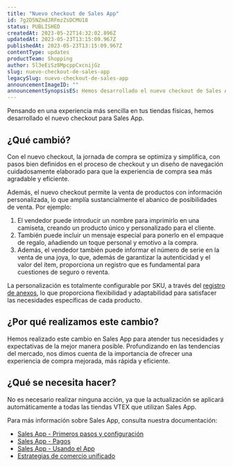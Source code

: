 ```yaml
---
title: "Nuevo checkout de Sales App"
id: 7g2D5NZmdJRFmzZsDCMU18
status: PUBLISHED
createdAt: 2023-05-22T14:32:02.896Z
updatedAt: 2023-05-23T13:15:09.967Z
publishedAt: 2023-05-23T13:15:09.967Z
contentType: updates
productTeam: Shopping
author: 5l3eEiSz8MpcppCxcnijGz
slug: nuevo-checkout-de-sales-app
legacySlug: nuevo-checkout-de-sales-app
announcementImageID: ""
announcementSynopsisES: Hemos desarrollado el nuevo checkout de Sales App pensando en proporcionar una experiencia más sencilla.
---
```


Pensando en una experiencia más sencilla en tus tiendas físicas, hemos desarrollado el nuevo checkout para Sales App.
## ¿Qué cambió?
Con el nuevo checkout, la jornada de compra se optimiza y simplifica, con pasos bien definidos en el proceso de checkout y un diseño de navegación cuidadosamente elaborado para que la experiencia de compra sea más agradable y eficiente.

Además, el nuevo checkout permite la venta de productos con información personalizada, lo que amplía sustancialmente el abanico de posibilidades de venta. Por ejemplo:

1. El vendedor puede introducir un nombre para imprimirlo en una camiseta, creando un producto único y personalizado para el cliente.
2. También puede incluir un mensaje especial para ponerlo en el empaque de regalo, añadiendo un toque personal y emotivo a la compra.
3. Además, el vendedor también puede informar el número de serie en la venta de una joya, lo que, además de garantizar la autenticidad y el valor del ítem, proporciona un registro que es fundamental para cuestiones de seguro o reventa.

La personalización es totalmente configurable por SKU, a través del [registro de anexos](https://help.vtex.com/es/tutorial/cadastrar-um-anexo--7zHMUpuoQE4cAskqEUWScU), lo que proporciona flexibilidad y adaptabilidad para satisfacer las necesidades específicas de cada producto.

## ¿Por qué realizamos este cambio?
Hemos realizado este cambio en Sales App para atender tus necesidades y expectativas de la mejor manera posible. Profundizando en las tendencias del mercado, nos dimos cuenta de la importancia de ofrecer una experiencia de compra mejorada, más rápida y eficiente.

## ¿Qué se necesita hacer?
No es necesario realizar ninguna acción, ya que la actualización se aplicará automáticamente a todas las tiendas VTEX que utilizan Sales App. 

Para más información sobre Sales App, consulta nuestra documentación:

- [Sales App - Primeros pasos y configuración](https://help.vtex.com/es/tracks/instore-primeiros-passos-e-configuracoes--zav76TFEZlAjnyBVL5tRc#)
- [Sales App - Pagos](https://help.vtex.com/es/tracks/instore-pagamentos--43B4Nr7uZva5UdwWEt3PEy#)
- [Sales App - Usando el App](https://help.vtex.com/es/tracks/instore-usando-o-app--4BYzQIwyOHvnmnCYQgLzdr#)
- [Estrategias de comercio unificado](https://help.vtex.com/es/tracks/estrategias-de-comercio-unificado--3WGDRRhc3vf1MJb9zGncnv)

